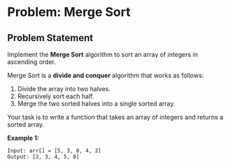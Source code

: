 # Problem: Merge Sort

## Problem Statement
Implement the **Merge Sort** algorithm to sort an array of integers in ascending order.  

Merge Sort is a **divide and conquer** algorithm that works as follows:  
1. Divide the array into two halves.  
2. Recursively sort each half.  
3. Merge the two sorted halves into a single sorted array.  

Your task is to write a function that takes an array of integers and returns a sorted array.

**Example 1:**
```text
Input: arr[] = [5, 3, 8, 4, 2]
Output: [2, 3, 4, 5, 8]
```